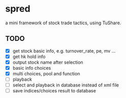 # spred
a mini framework of stock trade tactics, using TuShare.

## TODO
- [x] get stock basic info, e.g. turnover_rate, pe, mv ...
- [x] get hk hold info
- [x] output stock name after selection
- [x] basic info choices
- [x] multi choices, pool and function
- [ ] playback
- [ ] select and playback in database instead of xml file
- [ ] save indices/choices result to database
